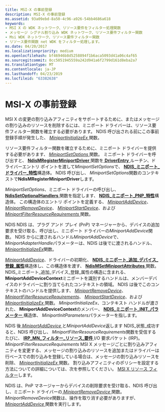 ```yaml
---
title: MSI-X の事前登録
description: MSI-X の事前登録
ms.assetid: 93a09ebd-8a50-4c96-a926-54bb4686a618
keywords:
- MSI X の WDK ネットワーク、リソース要件をフィルター処理関数
- メッセージ シグナル割り込み WDK ネットワーク、リソース要件フィルター関数
- Msi WDK ネットワーク、リソース要件フィルター関数
- リソース要件関数 net WDK をフィルター処理します。
ms.date: 04/20/2017
ms.localizationpriority: medium
ms.openlocfilehash: bf46946b8d5258894f1b6aca5093d41a06c4af65
ms.sourcegitcommit: 0cc5051945559a242d941a6f2799d161d8eba2a7
ms.translationtype: MT
ms.contentlocale: ja-JP
ms.lasthandoff: 04/23/2019
ms.locfileid: "63382638"
---
```

# <a name="msi-x-pre-registration"></a>MSI-X の事前登録





MSI X の変更の割り込みアフィニティをサポートするために、またはメッセージの割り込みのリソースを削除するには、ミニポート ドライバーは、リソース要件フィルター関数を確立する必要があります。 NDIS 呼び出される前にこの事前登録手順が発生した、 [ *MiniportInitializeEx* ](https://msdn.microsoft.com/library/windows/hardware/ff559389)関数。

リソース要件フィルター関数を確立するために、ミニポート ドライバーを提供する必要があります、 [ *MiniportSetOptions* ](https://msdn.microsoft.com/library/windows/hardware/ff559443)関数。 ミニポート ドライバーを呼び出すと、 [ **NdisMRegisterMiniportDriver** ](https://msdn.microsoft.com/library/windows/hardware/ff563654)関数を[ **DriverEntry** ](https://msdn.microsoft.com/library/windows/hardware/ff544113)ルーチン、ドライバーエントリ ポイントを渡して*MiniportSetOptions*で、 [ **NDIS\_ミニポート\_ドライバー\_特性**](https://msdn.microsoft.com/library/windows/hardware/ff565958)構造体。 NDIS 呼び出し、 *MiniportSetOptions*関数のコンテキストで**NdisMRegisterMiniportDriver**します。

*MiniportSetOptions*、ミニポート ドライバーの呼び出し、 [ **NdisSetOptionalHandlers** ](https://msdn.microsoft.com/library/windows/hardware/ff564550)関数を指定します、 [ **NDIS\_ミニポート\_PNP\_特性**](https://msdn.microsoft.com/library/windows/hardware/ff566475)構造体。 この構造体のエントリ ポイントを定義する、 [ *MiniportAddDevice*](https://msdn.microsoft.com/library/windows/hardware/ff559332)、 [ *MiniportRemoveDevice*](https://msdn.microsoft.com/library/windows/hardware/ff559427)、 [ *MiniportStartDevice*](https://msdn.microsoft.com/library/windows/hardware/ff559452)、および[ *MiniportFilterResourceRequirements* ](https://msdn.microsoft.com/library/windows/hardware/ff559384)関数。

NDIS NDIS は、プラグ アンド プレイ (PnP) マネージャーから、デバイスの追加要求を受け取る、呼び出し、ミニポート ドライバーの*MiniportAddDevice*関数。 NDIS からに渡されるハンドル*MiniportAddDevice*で、 *MiniportAdapterHandle*パラメーターは、NDIS は後でに渡されるハンドル、 [ *MiniportInitializeEx*](https://msdn.microsoft.com/library/windows/hardware/ff559389)関数。

[ *MiniportAddDevice*](https://msdn.microsoft.com/library/windows/hardware/ff559332)、ドライバーの初期化、 [ **NDIS\_ミニポート\_追加\_デバイス\_登録\_属性**](https://msdn.microsoft.com/library/windows/hardware/ff565945)構造体し、この構造体を渡す、 [ **NdisMSetMiniportAttributes** ](https://msdn.microsoft.com/library/windows/hardware/ff563672)関数。 NDIS\_ミニポート\_追加\_デバイス\_登録\_属性の構造に含まれる、 **MiniportAddDeviceContext**ミニポートを識別するハンドルは、メンバーデバイスのドライバーに割り当てられたコンテキストの領域。 NDIS は後でこのコンテキストのハンドルを提供します、 [ *MiniportRemoveDevice*](https://msdn.microsoft.com/library/windows/hardware/ff559427)、 [ *MiniportFilterResourceRequirements*](https://msdn.microsoft.com/library/windows/hardware/ff559384)、 [*MiniportStartDevice*](https://msdn.microsoft.com/library/windows/hardware/ff559452)、および[ *MiniportInitializeEx* ](https://msdn.microsoft.com/library/windows/hardware/ff559389)関数。 *MiniportInitializeEx*、コンテキスト ハンドルが渡された、 **MiniportAddDeviceContext**のメンバー、 [ **NDIS\_ミニポート\_INIT\_パラメーター** ](https://msdn.microsoft.com/library/windows/hardware/ff565972)構造体、 *MiniportInitParameters*パラメーターを指します。

NDIS 後[ *MiniportAddDevice* ](https://msdn.microsoft.com/library/windows/hardware/ff559332)と*MiniportAddDevice*返します NDIS\_状態\_成功すると、NDIS 呼び出し、 *MiniportFilterResourceRequirements*関数を受信するたびに、 [ **IRP\_MN\_フィルター\_リソース\_要件** ](https://msdn.microsoft.com/library/windows/hardware/ff550874) I/O 要求パケット (IRP)。 *MiniportFilterResourceRequirements* MSI X メッセージごとに割り込みアフィニティを変更する、メッセージの割り込みのリソースを追加またはドライバーは行ベースでの割り込みを登録している場合は、メッセージの割り込みリソースを削除、 [*MiniportInitializeEx* ](https://msdn.microsoft.com/library/windows/hardware/ff559389)関数。 割り込みアフィニティのポリシーを設定する方法についての詳細については、次を参照してください。 [MSI X リソース フィルター](msi-x-resource-filtering.md)します。

NDIS は、PnP マネージャーからデバイスの削除要求を受け取る、NDIS 呼び出し、ミニポート ドライバーの[ *MiniportRemoveDevice* ](https://msdn.microsoft.com/library/windows/hardware/ff559427)関数。 *MiniportRemoveDevice*関数は、操作を取り消す必要がありますが、 [ *MiniportAddDevice* ](https://msdn.microsoft.com/library/windows/hardware/ff559332)関数を実行します。

 

 





